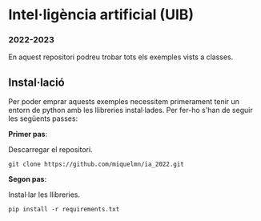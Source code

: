 # Intel·ligència artificial (UIB)

### 2022-2023

En aquest repositori podreu trobar tots els exemples vists a classes.

## Instal·lació

Per poder emprar aquests exemples necessitem primerament tenir un entorn de python amb les
llibreries instal·lades. Per fer-ho s'han de seguir les següents passes:

**Primer pas**:

Descarregar el repositori.

```
git clone https://github.com/miquelmn/ia_2022.git
```

**Segon pas**:

Instal·lar les llibreries.

```
pip install -r requirements.txt
```
